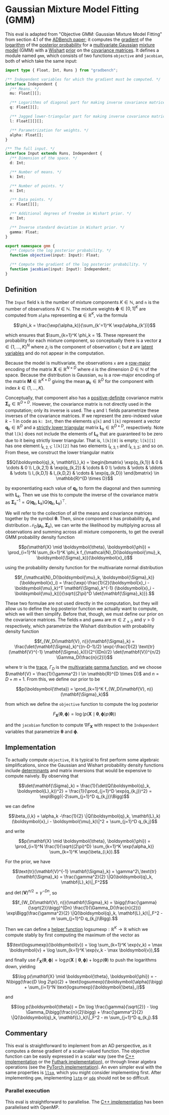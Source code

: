 # Gaussian Mixture Model Fitting (GMM)

This eval is adapted from "Objective GMM: Gaussian Mixture Model Fitting" from
section 4.1 of the [ADBench paper][]; it computes the [gradient][] of the
[logarithm][] of the [posterior probability][] for a [multivariate Gaussian][]
[mixture model][] (GMM) with a [Wishart][] [prior][] on the [covariance
matrices][]. It defines a module named `gmm`, which consists of two functions
`objective` and `jacobian`, both of which take the same input:

```typescript
import type { Float, Int, Runs } from "gradbench";

/** Independent variables for which the gradient must be computed. */
interface Independent {
  /** Means. */
  mu: Float[][];

  /** Logarithms of diagonal part for making inverse covariance matrices. */
  q: Float[][];

  /** Jagged lower-triangular part for making inverse covariance matrices. */
  l: Float[][][];

  /** Parametrization for weights. */
  alpha: Float[];
}

/** The full input. */
interface Input extends Runs, Independent {
  /** Dimension of the space. */
  d: Int;

  /** Number of means. */
  k: Int;

  /** Number of points. */
  n: Int;

  /** Data points. */
  x: Float[][];

  /** Additional degrees of freedom in Wishart prior. */
  m: Int;

  /** Inverse standard deviation in Wishart prior. */
  gamma: Float;
}

export namespace gmm {
  /** Compute the log posterior probability. */
  function objective(input: Input): Float;

  /** Compute the gradient of the log posterior probability. */
  function jacobian(input: Input): Independent;
}
```

## Definition

The `Input` field `k` is the number of mixture components $`K \in \mathbb{N}`$,
and `n` is the number of observations $`N \in \mathbb{N}`$. The mixture weights
$`\boldsymbol{\phi} \in [0, 1]^K`$ are computed from `alpha` representing
$`\boldsymbol{\alpha} \in \mathbb{R}^K`$, via the formula

```math
\phi_k = \frac{\exp(\alpha_k)}{\sum_{k'=1}^K \exp(\alpha_{k'})}
```

which ensures that $`\sum_{k=1}^K \phi_k = 1`$. These represent the probability
for each mixture component, so conceptually there is a vector
$`\boldsymbol{z} \in \{1, \dots, K\}^N`$ where $`z_i`$ is the component of
observation $`i`$; but $`\boldsymbol{z}`$ are [latent variables][] and do not
appear in the computation.

Because the model is multivariate, the observations `x` are a [row-major][]
encoding of the matrix $`\mathbf{X} \in \mathbb{R}^{N \times D}`$ where `d` is
the dimension $`D \in \mathbb{N}`$ of the space. Because the distribution is
Gaussian, `mu` is a row-major encoding of the matrix
$`\mathbf{M} \in \mathbb{R}^{K \times D}`$ giving the mean
$`\boldsymbol{\mu}_k \in \mathbb{R}^D`$ for the component with index
$`k \in \{1, \dots, K\}`$.

Conceptually, that component also has a [positive-definite][] covariance matrix
$`\mathbf{\Sigma}_k \in \mathbb{R}^{D \times D}`$. However, the covariance
matrix is not directly used in the computation; only its inverse is used. The
`q` and `l` fields parametrize these inverses of the covariance matrices. If we
represent the zero-indexed value $`k - 1`$ in code as `k: Int`, then the
elements `q[k]` and `l[k]` represent a vector
$`\boldsymbol{q}_k \in \mathbb{R}^D`$ and a [strictly lower triangular][] matrix
$`\mathbf{L}_k \in \mathbb{R}^{D \times D}`$, respectively. Note that `l[k]`
does not include the elements of $`\mathbf{L}_k`$ that are guaranteed to be zero
due to it being strictly lower triangular. That is, `l[k][0]` is empty;
`l[k][1]` has one element $`l_{k,2,1}`$; `l[k][2]` has two elements
$`l_{k,3,1}`$ and $`l_{k,3,2}`$; and so on. From these, we construct the lower
triangular matrix

```math
Q(\boldsymbol{q}_k, \mathbf{L}_k) = \begin{bmatrix}
  \exp(q_{k,1}) & 0 & \cdots & 0 \\
  l_{k,2,1} & \exp(q_{k,2}) & \cdots & 0 \\
  \vdots & \vdots & \ddots & \vdots \\
  l_{k,D,1} & l_{k,D,2} & \cdots & \exp(q_{k,D})
\end{bmatrix} \in \mathbb{R}^{D \times D}
```

by exponentiating each value of $`\boldsymbol{q}_k`$ to form the diagonal and
then summing with $`\mathbf{L}_k`$. Then we use this to compute the inverse of
the covariance matrix as
$`\mathbf{\Sigma}_k^{-1} = Q(\boldsymbol{q}_k, \mathbf{L}_k)Q(\boldsymbol{q}_k, \mathbf{L}_k)^\top`$.

We will refer to the collection of all the means and covariance matrices
together by the symbol $`\boldsymbol{\theta}`$. Then, since component $`k`$ has
probability $`\phi_k`$ and distribution
$`\mathcal{N}_D(\boldsymbol{\mu}_k, \boldsymbol{\Sigma}_k)`$, we can write the
likelihood by multiplying across all observations and summing across all mixture
components, to get the overall GMM probability density function

```math
p(\mathbf{X} \mid \boldsymbol{\theta}, \boldsymbol{\phi}) = \prod_{i=1}^N \sum_{k=1}^K \phi_k f_{\mathcal{N}_D(\boldsymbol{\mu}_k, \boldsymbol{\Sigma}_k)}(\boldsymbol{x}_i)
```

using the probability density function for the multivariate normal distribution

```math
f_{\mathcal{N}_D(\boldsymbol{\mu}_k, \boldsymbol{\Sigma}_k)}(\boldsymbol{x}_i) = \frac{\exp(-\frac{1}{2}(\boldsymbol{x}_i - \boldsymbol{\mu}_k)^T \mathbf{\Sigma}_k^{-1} (\boldsymbol{x}_i - \boldsymbol{\mu}_k))}{\sqrt{(2\pi)^D \det(\mathbf{\Sigma}_k)}}.
```

These two formulae are not used directly in the computation, but they will allow
us to define the log posterior function we actually want to compute, which we
will then simplify. Before that, though, we must define our prior on the
covariance matrices. The fields `m` and `gamma` are
$`m \in \mathbb{Z}_{\geq 0}`$ and $`\gamma > 0`$ respectively, which parametrize
the Wishart distribution with probability density function

```math
f_{W_D(\mathbf{V}, n)}(\mathbf{\Sigma}_k) = \frac{\det(\mathbf{\Sigma}_k)^{(n-D-1)/2} \exp(-\frac{1}{2} \text{tr}(\mathbf{V}^{-1} \mathbf{\Sigma}_k))}{2^{(Dn)/2} \det(\mathbf{V})^{n/2} \Gamma_D(\frac{n}{2})}
```

where $`\text{tr}`$ is the [trace][], $`\Gamma_D`$ is the [multivariate gamma
function][], and we choose
$`\mathbf{V} = \frac{1}{\gamma^2} I \in \mathbb{R}^{D \times D}`$ and
$`n = D + m + 1`$. From this, we define our prior to be

```math
p(\boldsymbol{\theta}) = \prod_{k=1}^K f_{W_D(\mathbf{V}, n)}(\mathbf{\Sigma}_k)
```

from which we define the `objective` function to compute the log posterior

```math
F_\mathbf{X}(\boldsymbol{\theta}, \boldsymbol{\phi}) = \log(p(\mathbf{X} \mid \boldsymbol{\theta}, \boldsymbol{\phi}) p(\boldsymbol{\theta}))
```

and the `jacobian` function to compute $`\nabla F_{\mathbf{X}}`$ with respect to
the `Independent` variables that parametrize $`\boldsymbol{\theta}`$ and
$`\boldsymbol{\phi}`$.

## Implementation

To actually compute `objective`, it is typical to first perform some algebraic
simplifications, since the Gaussian and Wishart probability density functions
include [determinants][] and matrix inversions that would be expensive to
compute naively. By observing that

```math
\det(\mathbf{\Sigma}_k) = \frac{1}{\det(Q(\boldsymbol{q}_k, \boldsymbol{L}_k))^2} = \frac{1}{\prod_{j=1}^D \exp(q_{k,j})^2} = \exp\Bigg({-2\sum_{j=1}^D q_{k,j}}\Bigg)
```

we can define

```math
\beta_{i,k} = \alpha_k -\frac{1}{2} \|Q(\boldsymbol{q}_k, \mathbf{L}_k)(\boldsymbol{x}_i - \boldsymbol{\mu}_k)\|^2 + \sum_{j=1}^D q_{k,j}
```

and write

```math
p(\mathbf{X} \mid \boldsymbol{\theta}, \boldsymbol{\phi}) = \prod_{i=1}^N \frac{1}{\sqrt{(2\pi)^D} \sum_{k=1}^K \exp(\alpha_k)} \sum_{k=1}^K \exp(\beta_{i,k}).
```

For the prior, we have

```math
\text{tr}(\mathbf{V}^{-1} \mathbf{\Sigma}_k) = \gamma^2\,\text{tr}(\mathbf{\Sigma}_k) = \frac{\gamma^2}{2} \|Q(\boldsymbol{q}_k, \mathbf{L}_k)\|_F^2
```

and $`\det(\mathbf{V})^{n/2} = \gamma^{-Dn}`$, so

```math
f_{W_D(\mathbf{V}, n)}(\mathbf{\Sigma}_k) = \bigg(\frac{\gamma}{\sqrt{2}}\bigg)^{Dn} \frac{1}{\Gamma_D(\frac{n}{2})} \exp\Bigg(\frac{\gamma^2}{2} \|Q(\boldsymbol{q}_k, \mathbf{L}_k)\|_F^2 - m \sum_{j=1}^D q_{k,j}\Bigg).
```

Then we can define a [helper function][`lse`]
$`\text{logsumexp} : \mathbb{R}^K \to \mathbb{R}`$ which we compute stably by
first computing the maximum of the vector as

```math
\text{logsumexp}(\boldsymbol{v}) = \log \sum_{k=1}^K \exp(v_k) = \max \boldsymbol{v} + \log \sum_{k=1}^K \exp(v_k - \max \boldsymbol{v}),
```

and finally use
$`F_\mathbf{X}(\boldsymbol{\theta}, \boldsymbol{\phi}) = \log p(\mathbf{X} \mid \boldsymbol{\theta}, \boldsymbol{\phi}) + \log p(\boldsymbol{\theta})`$
to push the logarithms down, yielding

```math
\log p(\mathbf{X} \mid \boldsymbol{\theta}, \boldsymbol{\phi}) = -N\bigg(\frac{D \log 2\pi}{2} + \text{logsumexp}(\boldsymbol{\alpha})\bigg) + \sum_{i=1}^N \text{logsumexp}(\boldsymbol{\beta}_i)
```

and

```math
\log p(\boldsymbol{\theta}) = Dn \log \frac{\gamma}{\sqrt{2}} - \log \Gamma_D\bigg(\frac{n}{2}\bigg) + \frac{\gamma^2}{2} \|Q(\boldsymbol{q}_k, \mathbf{L}_k)\|_F^2 - m \sum_{j=1}^D q_{k,j}.
```

## Commentary

This eval is straightforward to implement from an AD perspective, as it computes
a dense gradient of a scalar-valued function. The objective function can be
easily expressed in a scalar way (see the [C++ implementation][cpp] or the
[Futhark implementation][futhark]), or through linear algebra operations (see
the [PyTorch implementation][pytorch]). An even simpler eval with the same
properties is [`llsq`][], which you might consider implementing first. After
implementing `gmm`, implementing [`lstm`][] or [`ode`][] should not be so
difficult.

### Parallel execution

This eval is straightforward to parallelise. The [C++ implementation][cpp] has
been parallelised with OpenMP.

[adbench paper]: https://arxiv.org/abs/1807.10129
[covariance matrices]: https://en.wikipedia.org/wiki/Covariance_matrix
[cpp]: /cpp/gradbench/evals/gmm.hpp
[determinants]: https://en.wikipedia.org/wiki/Determinant
[futhark]: /tool/futhark/gmm.fut
[gradient]: https://en.wikipedia.org/wiki/Gradient
[latent variables]:
  https://en.wikipedia.org/wiki/Latent_and_observable_variables
[logarithm]: https://en.wikipedia.org/wiki/Logarithm
[mixture model]: https://en.wikipedia.org/wiki/Mixture_model
[multivariate gamma function]:
  https://en.m.wikipedia.org/wiki/Multivariate_gamma_function
[multivariate gaussian]:
  https://en.wikipedia.org/wiki/Multivariate_normal_distribution
[positive-definite]: https://en.wikipedia.org/wiki/Definite_matrix
[posterior probability]: https://en.wikipedia.org/wiki/Posterior_probability
[prior]: https://en.wikipedia.org/wiki/Prior_probability
[pytorch]: /python/gradbench/gradbench/tools/pytorch/gmm_objective.py
[row-major]: https://en.wikipedia.org/wiki/Row-_and_column-major_order
[strictly lower triangular]: https://en.wikipedia.org/wiki/Triangular_matrix
[trace]: https://en.m.wikipedia.org/wiki/Trace_(linear_algebra)
[wishart]: https://en.m.wikipedia.org/wiki/Wishart_distribution
[`llsq`]: /evals/llsq
[`lse`]: /evals/lse
[`lstm`]: /evals/lstm
[`ode`]: /evals/ode
